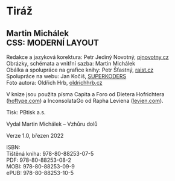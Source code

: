 <div class="imprint imprint-last" markdown="1">

# Tiráž

<h2>
Martin Michálek<br>
CSS: MODERNÍ LAYOUT
</h2>

Redakce a jazyková korektura: Petr Jediný Novotný, [pjnovotny.cz](http://pjnovotny.cz/)  
Obrázky, schémata a vnitřní sazba: Martin Michálek  
Obálka a spolupráce na grafice knihy: Petr Šťastný, [raist.cz](https://raist.cz/)  
Spolupráce na webu: Jan Kočiš, [SUPERKODERS](https://superkoders.com/)  
Foto autora: Oldřich Hrb, [oldrichhrb.cz](https://oldrichhrb.cz/)

V knize jsou použita písma Capita a Foro od Dietera Hofrichtera  
([hoftype.com](http://hoftype.com/)) a InconsolataGo od Rapha Leviena ([levien.com](https://levien.com/)).

Tisk: PBtisk a.s.

Vydal Martin Michálek – Vzhůru dolů

Verze 1.0, březen 2022

ISBN:  
Tištěná kniha: 978-80-88253-07-5  
PDF: 978-80-88253-08-2  
MOBI: 978-80-88253-09-9  
ePUB: 978-80-88253-10-5  

</div>
<!-- .imprint -->
